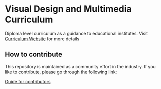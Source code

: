 # Visual Design and Multimedia Curriculum

Diploma level curriculum as a guidance to educational institutes. Visit [Curriculum Website](https://slasscom.github.io/slasscom-core-skills-curriculum) for more details

## How to contribute

This repository is maintained as a community effort in the industry. If you like to contribute, please go through the following link:

[Guide for contributors](./CONTRIBUTE.md)

